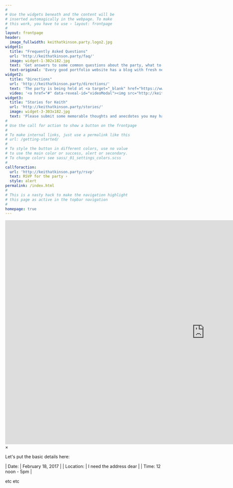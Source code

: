 ```yaml
---
#
# Use the widgets beneath and the content will be
# inserted automagically in the webpage. To make
# this work, you have to use › layout: frontpage
#
layout: frontpage
header:
  image_fullwidth: keithatkinson.party.logo2.jpg
widget1:
  title: "Frequently Asked Questions"
  url: 'http://keithatkinson.party/faq/'
  image: widget-1-302x182.jpg
  text: 'Get answers to some common questions about the party, what to wear, what to bring and learn more about Keith before the big day.'
  text-original: 'Every good portfolio website has a blog with fresh news, thoughts and develop&shy;ments of your activities. <em>Feeling Responsive</em> offers you a fully functional blog with an archive page to give readers a quick overview of all your posts.'
widget2:
  title: "Directions"
  url: 'http://keithatkinson.party/directions/'
  text: 'The party is being held at <a target="_blank" href="https://www.google.com/maps/place/Bonogin+Rd,+Bonogin+QLD+4213,+Australia/">Somewhere in the Bonogin Rd area</a>, in the Gold Coast hinterland.'
  video: '<a href="#" data-reveal-id="videoModal"><img src="http://keithatkinson.party/images/start-video-keith-trailer-302x182.jpg" width="302" height="182" alt=""/></a>'
widget3:
  title: "Stories for Keith"
  url: 'http://keithatkinson.party/stories/'
  image: widget-3-303x182.jpg
  text: 'Please submit some memorable thoughts and anecdotes you may have about Keith.  We plan to assemble them and share a select few at the party.'
#
# Use the call for action to show a button on the frontpage
#
# To make internal links, just use a permalink like this
# url: /getting-started/
#
# To style the button in different colors, use no value
# to use the main color or success, alert or secondary.
# To change colors see sass/_01_settings_colors.scss
#
callforaction:
  url: 'http://keithatkinson.party/rsvp'
  text: RSVP for the party ›
  style: alert
permalink: /index.html
#
# This is a nasty hack to make the navigation highlight
# this page as active in the topbar navigation
#
homepage: true
---
```

<div id="videoModal" class="reveal-modal large" data-reveal="">
  <div class="flex-video widescreen vimeo" style="display: block;">
    <iframe width="1280" height="720" src="https://vimeo.com/183257587" frameborder="0" allowfullscreen></iframe>
  </div>
  <a class="close-reveal-modal">&#215;</a>
</div>

Let's put the basic details here:

| Date:  | February 18, 2017 |
| Location: | I need the address dear |
| Time: 12 noon - 5pm |

etc
etc


